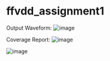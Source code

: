 # ffvdd_assignment1
Output Waveform:
![image](https://github.com/Samarth-SD/ffvdd_assignment1/assets/97584579/cc4342de-7729-42ca-aad5-0069508de915)



Coverage Report:
![image](https://github.com/Samarth-SD/ffvdd_assignment1/assets/97584579/0fcaa4ec-7119-4bc9-a1ec-c0ea01abddbb)

![image](https://github.com/Samarth-SD/ffvdd_assignment1/assets/97584579/8aedab3c-6025-4b16-9ba0-6744fe0bb306)

